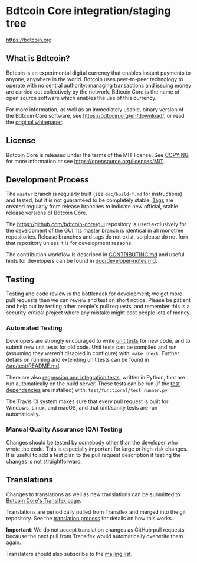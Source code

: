Bdtcoin Core integration/staging tree
=====================================

https://bdtcoin.org

What is Bdtcoin?
----------------

Bdtcoin is an experimental digital currency that enables instant payments to
anyone, anywhere in the world. Bdtcoin uses peer-to-peer technology to operate
with no central authority: managing transactions and issuing money are carried
out collectively by the network. Bdtcoin Core is the name of open source
software which enables the use of this currency.

For more information, as well as an immediately usable, binary version of
the Bdtcoin Core software, see https://bdtcoin.org/en/download/, or read the
[original whitepaper](https://bdtcoin.org/bdtcoin.pdf).

License
-------

Bdtcoin Core is released under the terms of the MIT license. See [COPYING](COPYING) for more
information or see https://opensource.org/licenses/MIT.

Development Process
-------------------

The `master` branch is regularly built (see `doc/build-*.md` for instructions) and tested, but it is not guaranteed to be
completely stable. [Tags](https://github.com/bdtcoin/bdtcoin/tags) are created
regularly from release branches to indicate new official, stable release versions of Bdtcoin Core.

The https://github.com/bdtcoin-core/gui repository is used exclusively for the
development of the GUI. Its master branch is identical in all monotree
repositories. Release branches and tags do not exist, so please do not fork
that repository unless it is for development reasons.

The contribution workflow is described in [CONTRIBUTING.md](CONTRIBUTING.md)
and useful hints for developers can be found in [doc/developer-notes.md](doc/developer-notes.md).

Testing
-------

Testing and code review is the bottleneck for development; we get more pull
requests than we can review and test on short notice. Please be patient and help out by testing
other people's pull requests, and remember this is a security-critical project where any mistake might cost people
lots of money.

### Automated Testing

Developers are strongly encouraged to write [unit tests](src/test/README.md) for new code, and to
submit new unit tests for old code. Unit tests can be compiled and run
(assuming they weren't disabled in configure) with: `make check`. Further details on running
and extending unit tests can be found in [/src/test/README.md](/src/test/README.md).

There are also [regression and integration tests](/test), written
in Python, that are run automatically on the build server.
These tests can be run (if the [test dependencies](/test) are installed) with: `test/functional/test_runner.py`

The Travis CI system makes sure that every pull request is built for Windows, Linux, and macOS, and that unit/sanity tests are run automatically.

### Manual Quality Assurance (QA) Testing

Changes should be tested by somebody other than the developer who wrote the
code. This is especially important for large or high-risk changes. It is useful
to add a test plan to the pull request description if testing the changes is
not straightforward.

Translations
------------

Changes to translations as well as new translations can be submitted to
[Bdtcoin Core's Transifex page](https://www.transifex.com/bdtcoin/bdtcoin/).

Translations are periodically pulled from Transifex and merged into the git repository. See the
[translation process](doc/translation_process.md) for details on how this works.

**Important**: We do not accept translation changes as GitHub pull requests because the next
pull from Transifex would automatically overwrite them again.

Translators should also subscribe to the [mailing list](https://groups.google.com/forum/#!forum/bdtcoin-translators).
